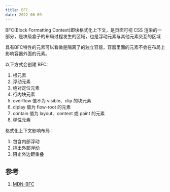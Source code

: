 ```yaml
---
title: BFC
date: 2022-06-09
---
```


BFC(Block Formatting Context)即块格式化上下文，是页面可视 CSS 渲染的一部分，是块级盒子的布局过程发生的区域，也是浮动元素与其他元素交互的区域

具有BFC特性的元素可以看做是隔离了的独立容器，容器里面的元素不会在布局上影响容器外面的元素。

以下方式会创建 BFC:

1. 根元素
2. 浮动元素
3. 绝对定位元素
4. 行内块元素
5. overflow 值不为 visible、clip 的块元素
6. diplay 值为 flow-root 的元素
7. contain 值为 layout、content 或 paint 的元素
8. 弹性元素

格式化上下文影响布局：

1. 包含内部浮动
2. 排出外部浮动
3. 阻止外边距重叠

## 参考

1. [MDN-BFC](https://developer.mozilla.org/zh-CN/docs/Web/Guide/CSS/Block_formatting_context)